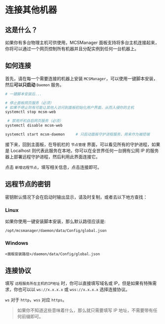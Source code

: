 # 连接其他机器

## 这是什么？

如果你有多台物理主机可供使用，MCSManager 面板支持将多台主机连接起来，你将可以通过一个网页控制所有机器并且分配实例到任何一台机器上。

## 如何连接

首先，请在每一个需要连接的机器上安装 `MCSManager`，可以使用一键脚本安装，然后**可以只启动** `Daemon` 服务。

```bash
# 一键脚本安装后...

# 停止面板网页服务（必须）
# 如果不停止则有可能让其他人访问到面板初始化用户界面，从而入侵你的主机
systemctl stop mcsm-web

 # 禁用开机自启网页服务（必须）
systemctl disable mcsm-web

systemctl start mcsm-daemon     # 只启动面板守护进程服务，用来作为被控端
```

接下来，回到主面板，在导航栏的 `节点管理` 界面，可以看见所有的守护进程，如果是 Localhost 则代表此服务在本地，你可以在全世界任何一台拥有公网 IP 的服务器上部署远程守护进程，然后利用此界面连接它。

点击 `新增远程节点`，填写相关信息，点击连接即可。

## 远程节点的密钥

密钥默认情况下会在启动时输出显示，请及时复制，或者去以下地方查找：

### Linux

如果你使用一键安装脚本安装，那么默认路径应该是:

`/opt/mcsmanager/daemon/data/Config/global.json`

### Windows

`<面板安装路径>/daemon/data/Config/global.json`

## 连接协议

填写 `远程服务所在主机的IP地址` 时，你可以直接填写域名或 IP，但是如果有特殊需求，你也可以以 `ws://x.x.x.x` 或 `wss://x.x.x.x` 选择连接协议。

`ws` 对于 `http`，`wss` 对应 `https`。

> 如果你不知道这些意味着什么，那么就只需要填写 IP 地址，不需要带有任何前缀即可。
